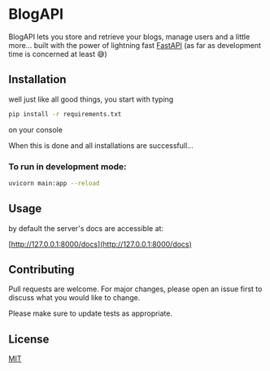 # BlogAPI

BlogAPI lets you store and retrieve your blogs, manage users and a little more...
built with the power of lightning fast [FastAPI](https://fastapi.tiangolo.com) (as far as development time is concerned at least 😅) 

## Installation

well just like all good things, you start with typing

```bash
pip install -r requirements.txt
```
on your console

When this is done and all installations are successfull...

### To run in development mode:

```bash
uvicorn main:app --reload
```


## Usage
by default the server's docs are accessible at:


[http://127.0.0.1:8000/docs](http://127.0.0.1:8000/docs)


## Contributing
Pull requests are welcome. For major changes, please open an issue first to discuss what you would like to change.

Please make sure to update tests as appropriate.

## License
[MIT](https://choosealicense.com/licenses/mit/)